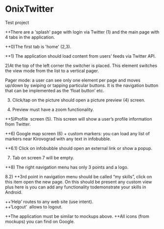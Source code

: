 # OnixTwitter
Test project

++There are a 'splash' page with login via Twitter (1) and the main page with 4 tabs in the application. 

++0)The first tab is 'home' (2,3).

++1) The application should load content from users’ feeds via Twitter API.  

2)At the top of the left corner the switcher is placed. This element switches the view mode from 
the list to a vertical pager.  

Pager mode: a user can see only one element per page and moves up/down by swiping or 
tapping particular buttons. It is the navigation button that can be implemented as the ‘float 
button’ etc.  


3) Click/tap on the picture should open a picture preview (4) screen. 

4) Preview must have a zoom functionality.  

++5)Profile ­ screen (5). This screen will show a user’s profile information from Twitter.  


++6) Google map screen (6) + custom markers: you can load any list of markers near Kirovograd with any text in infobubble.

++6.1) Click on infobubble should open an external link or show a pop­up.  

7) Tab on screen 7 will be empty.  

++8) The right navigation menu has only 3 points and a logo.
  
8.2) 
++3rd point in navigation menu should be called “my skills”, click on this item open the new page. 
On this should be present any custom view plus here is you can add any functionality todemonstrate your skills in Android. 


++‘Help’ routes to any web site (use intent).  
++‘Logout’ ­ allows to logout. 

++The application must be similar to mockups above. 
++All icons (from mockups) you can find on Google. 
   
